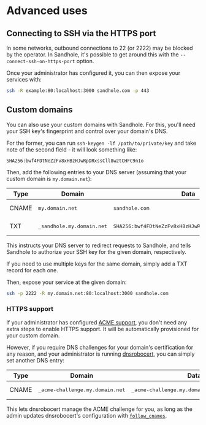 # Advanced uses

## Connecting to SSH via the HTTPS port

In some networks, outbound connections to 22 (or 2222) may be blocked by the operator. In Sandhole, it's possible to get around this with the `--connect-ssh-on-https-port` option.

Once your administrator has configured it, you can then expose your services with:

```bash
ssh -R example:80:localhost:3000 sandhole.com -p 443
```

## Custom domains

You can also use your custom domains with Sandhole. For this, you'll need your SSH key's fingerprint and control over your domain's DNS.

For the former, you can run `ssh-keygen -lf /path/to/private/key` and take note of the second field - it will look something like:

```plaintext
SHA256:bwf4FDtNeZzFv8xHBzHJwRpDRxssCll8w2tCHFC9n1o
```

Then, add the following entries to your DNS server (assuming that your custom domain is `my.domain.net`):

| Type  | Domain                              | Data                                                          |
| ----- | ----------------------------------- | ------------------------------------------------------------- |
| CNAME | <pre>my.domain.net</pre>            | <pre>sandhole.com</pre>                                       |
| TXT   | <pre>\_sandhole.my.domain.net</pre> | <pre>SHA256:bwf4FDtNeZzFv8xHBzHJwRpDRxssCll8w2tCHFC9n1o</pre> |

This instructs your DNS server to redirect requests to Sandhole, and tells Sandhole to authorize your SSH key for the given domain, respectively.

If you need to use multiple keys for the same domain, simply add a TXT record for each one.

Then, expose your service at the given domain:

```bash
ssh -p 2222 -R my.domain.net:80:localhost:3000 sandhole.com
```

### HTTPS support

If your administrator has configured [ACME support](./tls_support.md#acme-support), you don't need any extra steps to enable HTTPS support. It will be automatically provisioned for your custom domain.

However, if you require DNS challenges for your domain's certification for any reason, and your administrator is running [dnsrobocert](./tls_support.md), you can simply set another DNS entry:

| Type  | Domain                                    | Data                                                   |
| ----- | ----------------------------------------- | ------------------------------------------------------ |
| CNAME | <pre>\_acme-challenge.my.domain.net</pre> | <pre>\_acme-challenge.my.domain.net.sandhole.com</pre> |

This lets dnsrobocert manage the ACME challenge for you, as long as the admin updates dnsrobocert's configuration with [`follow_cnames`](https://adferrand.github.io/dnsrobocert/configuration_reference.html#follow-cnames).
